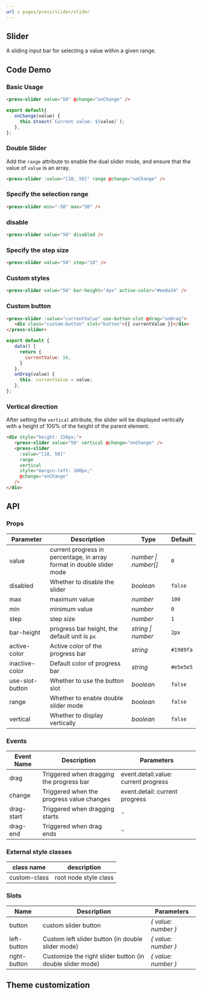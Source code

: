 ```yaml
---
url : pages/press/slider/slider
---
```


## Slider 

A sliding input bar for selecting a value within a given range.



## Code Demo

### Basic Usage

```html
<press-slider value="50" @change="onChange" />
```

```js
export default{
   onChange(value) {
     this.$toast(`Current value: ${value}`);
   },
};
```

### Double Slider

Add the `range` attribute to enable the dual slider mode, and ensure that the value of `value` is an array.

```html
<press-slider :value="[10, 50]" range @change="onChange" />
```


### Specify the selection range

```html
<press-slider min="-50" max="50" />
```

### disable

```html
<press-slider value="50" disabled />
```

### Specify the step size

```html
<press-slider value="50" step="10" />
```

### Custom styles

```html
<press-slider value="50" bar-height="4px" active-color="#ee0a24" />
```

### Custom button

```html
<press-slider :value="currentValue" use-button-slot @drag="onDrag">
   <div class="custom-button" slot="button">{{ currentValue }}</div>
</press-slider>
```

```js
export default {
   data() {
     return {
       currentValue: 50,
     }
   },
   onDrag(value) {
     this. currentValue = value;
   },
};
```

### Vertical direction

After setting the `vertical` attribute, the slider will be displayed vertically with a height of 100% of the height of the parent element.

```html
<div style="height: 150px;">
   <press-slider value="50" vertical @change="onChange" />
   <press-slider
     :value="[10, 50]"
     range
     vertical
     style="margin-left: 100px;"
     @change="onChange"
   />
</div>
```


## API

### Props

| Parameter       | Description                                                           | Type                 | Default   |
| --------------- | --------------------------------------------------------------------- | -------------------- | --------- |
| value           | current progress in percentage, in array format in double slider mode | _number \| number[]_ | `0`       |
| disabled        | Whether to disable the slider                                         | _boolean_            | `false`   |
| max             | maximum value                                                         | _number_             | `100`     |
| min             | minimum value                                                         | _number_             | `0`       |
| step            | step size                                                             | _number_             | `1`       |
| bar-height      | progress bar height, the default unit is `px`                         | _string \| number_   | `2px`     |
| active-color    | Active color of the progress bar                                      | _string_             | `#1989fa` |
| inactive-color  | Default color of progress bar                                         | _string_             | `#e5e5e5` |
| use-slot-button | Whether to use the button slot                                        | _boolean_            | `false`   |
| range           | Whether to enable double slider mode                                  | _boolean_            | `false`   |
| vertical        | Whether to display vertically                                         | _boolean_            | `false`   |

### Events

| Event Name | Description                               | Parameters                           |
| ---------- | ----------------------------------------- | ------------------------------------ |
| drag       | Triggered when dragging the progress bar  | event.detail.value: current progress |
| change     | Triggered when the progress value changes | event.detail: current progress       |
| drag-start | Triggered when dragging starts            | -                                    |
| drag-end   | Triggered when drag ends                  | -                                    |

### External style classes

| class name   | description           |
| ------------ | --------------------- |
| custom-class | root node style class |

### Slots

| Name         | Description                                               | Parameters          |
| ------------ | --------------------------------------------------------- | ------------------- |
| button       | custom slider button                                      | _{ value: number }_ |
| left-button  | Custom left slider button (in double slider mode)         | _{ value: number }_ |
| right-button | Customize the right slider button (in double slider mode) | _{ value: number }_ |

## Theme customization

<theme-config />